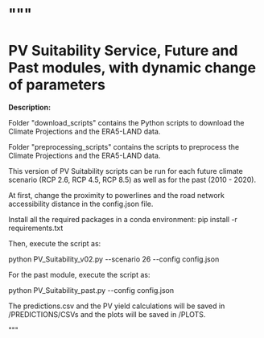 """
========================================================================================
PV Suitability Service, Future and Past modules, with dynamic change of parameters
========================================================================================

**Description:**

Folder "download_scripts" contains the Python scripts to download the Climate Projections and the ERA5-LAND data.

Folder "preprocessing_scripts" contains the scripts to preprocess the Climate Projections and the ERA5-LAND data.

This version of PV Suitability scripts can be run for each future climate scenario (RCP 2.6, RCP 4.5, RCP 8.5) as well as for the past (2010 - 2020).

At first, change the proximity to powerlines and the road network accessibility distance in the config.json file. 

Install all the required packages in a conda environment: pip install -r requirements.txt

Then, execute the script as: 

python PV_Suitability_v02.py --scenario 26 --config config.json

For the past module, execute the script as: 

python PV_Suitability_past.py --config config.json


The predictions.csv and the PV yield calculations will be saved in /PREDICTIONS/CSVs and the plots will be saved in /PLOTS. 

"""